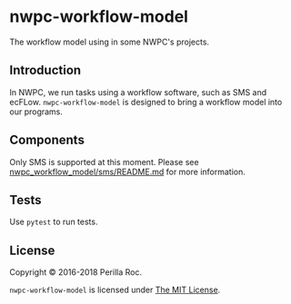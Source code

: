 # nwpc-workflow-model

The workflow model using in some NWPC's projects.

## Introduction

In NWPC, we run tasks using a workflow software, such as SMS and ecFLow.
`nwpc-workflow-model` is designed to bring a workflow model into our programs.

## Components

Only SMS is supported at this moment. 
Please see [nwpc_workflow_model/sms/README.md](nwpc_workflow_model/sms/README.md) for more information.

## Tests

Use `pytest` to run tests.

## License

Copyright &copy; 2016-2018 Perilla Roc.

`nwpc-workflow-model` is licensed under [The MIT License](https://opensource.org/licenses/MIT).
